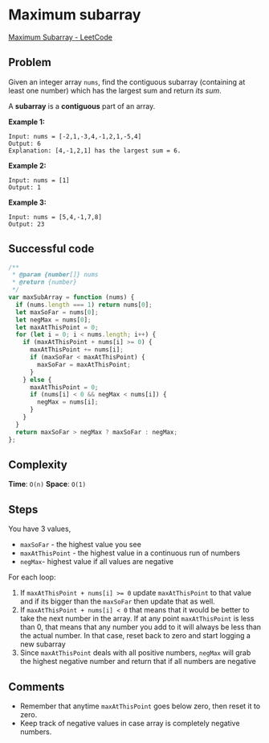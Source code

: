 # Maximum subarray

[Maximum Subarray - LeetCode](https://leetcode.com/problems/maximum-subarray/)

## Problem

Given an integer array `nums`, find the contiguous subarray (containing at least one number) which has the largest sum and return *its sum*.

A **subarray** is a **contiguous** part of an array.

**Example 1:**

```
Input: nums = [-2,1,-3,4,-1,2,1,-5,4]
Output: 6
Explanation: [4,-1,2,1] has the largest sum = 6.

```

**Example 2:**

```
Input: nums = [1]
Output: 1

```

**Example 3:**

```
Input: nums = [5,4,-1,7,8]
Output: 23
```

## Successful code

```js
/**
 * @param {number[]} nums
 * @return {number}
 */
var maxSubArray = function (nums) {
  if (nums.length === 1) return nums[0];
  let maxSoFar = nums[0];
  let negMax = nums[0];
  let maxAtThisPoint = 0;
  for (let i = 0; i < nums.length; i++) {
    if (maxAtThisPoint + nums[i] >= 0) {
      maxAtThisPoint += nums[i];
      if (maxSoFar < maxAtThisPoint) {
        maxSoFar = maxAtThisPoint;
      }
    } else {
      maxAtThisPoint = 0;
      if (nums[i] < 0 && negMax < nums[i]) {
        negMax = nums[i];
      }
    }
  }
  return maxSoFar > negMax ? maxSoFar : negMax;
};
```

## Complexity

**Time**: `O(n)`
**Space**: `O(1)`

## Steps

You have 3 values,

- `maxSoFar` - the highest value you see
- `maxAtThisPoint` - the highest value in a continuous run of numbers
- `negMax`- highest value if all values are negative

For each loop:

1. If `maxAtThisPoint + nums[i] >= 0` update `maxAtThisPoint` to that value and if its bigger than the `maxSoFar` then update that as well.
2. If `maxAtThisPoint + nums[i] < 0` that means that it would be better to take the next number in the array. If at any point `maxAtThisPoint` is less than 0, that means that any number you add to it will always be less than the actual number. In that case, reset back to zero and start logging a new subarray
3. Since `maxAtThisPoint` deals with all positive numbers, `negMax` will grab the highest negative number and return that if all numbers are negative

## Comments

- Remember that anytime `maxAtThisPoint` goes below zero, then reset it to zero.
- Keep track of negative values in case array is completely negative numbers.
